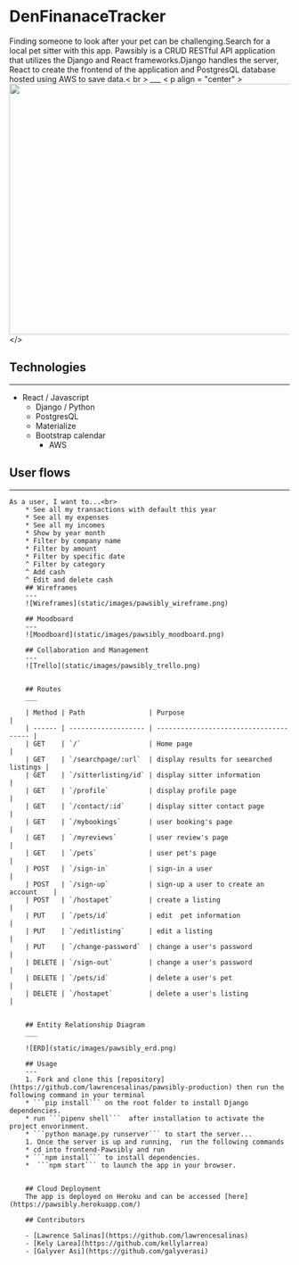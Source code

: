 # DenFinanaceTracker

Finding someone to look after your pet can be challenging.Search for a local pet sitter with this app. 
Pawsibly is a CRUD RESTful API application that utilizes the Django and React frameworks.Django handles the server, React to create the frontend of the application and  PostgresQL database hosted using AWS to save data.< br >
    ___
    < p align = "center" >
        <img width="700" height="450" src="./build/static/images/gif.gif">
        </>


## Technologies
---
* React / Javascript
    * Django / Python
    * PostgresQL
    * Materialize
    * Bootstrap calendar
        * AWS

## User flows
---
    As a user, I want to...<br>
        * See all my transactions with default this year 
        * See all my expenses
        * See all my incomes
        * Show by year month
        * Filter by company name
        * Filter by amount
        * Filter by specific date
        ^ Filter by category
        ^ Add cash
        ^ Edit and delete cash
        ## Wireframes
        ---
        ![Wireframes](static/images/pawsibly_wireframe.png)

        ## Moodboard
        ---
        ![Moodboard](static/images/pawsibly_moodboard.png)

        ## Collaboration and Management
        ---
        ![Trello](static/images/pawsibly_trello.png)


        ## Routes
        ___

        | Method | Path                | Purpose                                |
        | ------ | ------------------- | -------------------------------------- |
        | GET    | `/`                 | Home page                              |
        | GET    | `/searchpage/:url`  | display results for seearched listings |
        | GET    | `/sitterlisting/id` | display sitter information             |
        | GET    | `/profile`          | display profile page                   |
        | GET    | `/contact/:id`      | display sitter contact page            |
        | GET    | `/mybookings`       | user booking's page                    |
        | GET    | `/myreviews`        | user review's page                     |
        | GET    | `/pets`             | user pet's page                        |
        | POST   | `/sign-in`          | sign-in a user                         |
        | POST   | `/sign-up`          | sign-up a user to create an account    |
        | POST   | `/hostapet`         | create a listing                       |
        | PUT    | `/pets/id`          | edit  pet information                  |
        | PUT    | `/editlisting`      | edit a listing                         |
        | PUT    | `/change-password`  | change a user's password               |
        | DELETE | `/sign-out`         | change a user's password               |
        | DELETE | `/pets/id`          | delete a user's pet                    |
        | DELETE | `/hostapet`         | delete a user's listing                |


        ## Entity Relationship Diagram
        ___

        ![ERD](static/images/pawsibly_erd.png)

        ## Usage
        ---
        1. Fork and clone this [repository](https://github.com/lawrencesalinas/pawsibly-production) then run the following command in your terminal
        * ```pip install``` on the root folder to install Django dependencies.
        * run ```pipenv shell```  after installation to activate the project envorinment.
        * ```python manage.py runserver``` to start the server...
        1. Once the server is up and running,  run the following commands
        * cd into frontend-Pawsibly and run
        * ```npm install``` to install dependencies.
        *  ```npm start``` to launch the app in your browser.


        ## Cloud Deployment
        The app is deployed on Heroku and can be accessed [here](https://pawsibly.herokuapp.com/)

        ## Contributors

        - [Lawrence Salinas](https://github.com/lawrencesalinas)
        - [Kely Larea](https://github.com/kellylarrea)
        - [Galyver Asi](https://github.com/galyverasi)